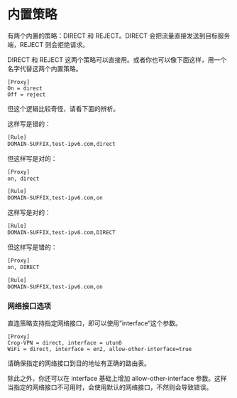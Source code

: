 # 内置策略

有两个内置的策略：DIRECT 和 REJECT。DIRECT 会把流量直接发送到目标服务端，REJECT 则会拒绝请求。

DIRECT 和 REJECT 这两个策略可以直接用。或者你也可以像下面这样，用一个名字代替这两个内置策略。

```
[Proxy]
On = direct
Off = reject
```

但这个逻辑比较奇怪，请看下面的辨析。

这样写是错的：

```bash
[Rule]
DOMAIN-SUFFIX,test-ipv6.com,direct
```

但这样写是对的：

```bash
[Proxy]
on, direct

[Rule]
DOMAIN-SUFFIX,test-ipv6.com,on
```

这样写是对的：

```bash
[Rule]
DOMAIN-SUFFIX,test-ipv6.com,DIRECT
```

但这样写是错的：

```bash
[Proxy]
on, DIRECT

[Rule]
DOMAIN-SUFFIX,test-ipv6.com,on
```

### 网络接口选项

直连策略支持指定网络接口，即可以使用”interface“这个参数。

```
[Proxy]
Crop-VPN = direct, interface = utun0
WiFi = direct, interface = en2, allow-other-interface=true
```

请确保指定的网络接口到目的地址有正确的路由表。

除此之外，你还可以在 interface 基础上增加 allow-other-interface 参数。这样当指定的网络接口不可用时，会使用默认的网络接口，不然则会导致错误。
